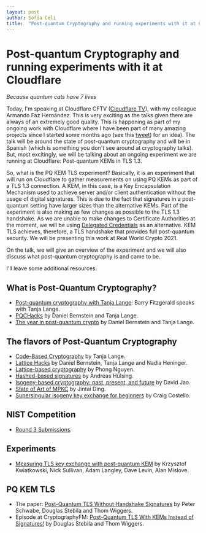 ```yaml
---
layout: post
author: Sofía Celi
title:  "Post-quantum Cryptography and running experiments with it at Cloudflare"
---
```


# Post-quantum Cryptography and running experiments with it at Cloudflare

*Because quantum cats have 7 lives*

Today, I'm speaking at Cloudflare CFTV ([Cloudflare TV](https://cloudflare.tv/event/5G46CmInDoEyAFmk9Ewi3O)),
with my colleague Armando Faz Hernández. This is very exciting as the talks
given there are always of an extremely good quality. This is happening as
part of my ongoing work with Cloudflare where I have been part of many
amazing projects since I started some months ago (see this [tweet](https://twitter.com/claucece/status/1336432849365446658))
for an idea). The talk will be around the state of post-quantum cryptography
and will be in Spanish (which is something you don't see around at cryptography
talks). But, most excitingly, we will be talking about an ongoing experiment we
are running at Cloudflare: Post-quantum KEMs in TLS 1.3.

So, what is the PQ KEM TLS experiment? Basically, it is an experiment that will
run on Cloudflare to gather measurements on using PQ KEMs as part of a TLS 1.3
connection. A KEM, in this case, is a Key Encapsulation Mechanism used to
achieve server and/or client authentication without the usage of digital
signatures. This is due to the fact that signatures in a post-quantum setting
have larger sizes than the alternative KEMs. Part of the experiment is also
making as few changes as possible to the TLS 1.3 handshake. As we are unable to
make changes to Certificate Authorities at the moment, we will be using
[Delegated Credentials](https://tools.ietf.org/html/draft-ietf-tls-subcerts-03)
as an alternative. KEM TLS achieves, therefore, a TLS handshake that provides
full post-quantum security. We will be presenting this work at Real World Crypto
2021.

On the talk, we will give an overview of the experiment and we will also discuss
what post-quantum cryptography is and came to be.

I'll leave some additional resources:

## What is Post-Quantum Cryptography?

* [Post-quantum cryptography with Tanja Lange](https://scienceishere.libsyn.com/science-is-here-7-post-quantum-cryptography-with-tanja-lange): Barry Fitzgerald speaks with Tanja Lange.
* [PQCHacks](https://www.youtube.com/watch?v=-LlkJZJ5DMQ) by Daniel Bernstein and Tanja Lange.
* [The year in post-quantum crypto](https://www.youtube.com/watch?v=ZCmnQR3_qWg) by Daniel Bernstein and Tanja Lange.

## The flavors of Post-Quantum Cryptography

* [Code-Based Cryptography](https://www.youtube.com/watch?v=EqRsel-rXac) by
  Tanja Lange.
* [Lattice Hacks](https://media.ccc.de/v/34c3-9075-latticehacks) by Daniel Bernstein, Tanja Lange and Nadia Heninger.
* [Lattice-based cryptography](https://www.youtube.com/watch?v=MG6g04R_Ims) by Phong Nguyen.
* [Hashed-based signatures](https://www.youtube.com/watch?v=qkqtsnXTMQM) by Andreas Hülsing.
* [Isogeny-based cryptography: past, present, and future](https://www.youtube.com/watch?v=AoE-uQinzqU) by David Jao.
* [State of Art of MPKC](https://www.youtube.com/watch?v=FrM6zAuI7-4) by Jintai Ding.
* [Supersingular isogeny key exchange for beginners](https://eprint.iacr.org/2019/1321) by Craig Costello.

## NIST Competition

* [Round 3 Submissions](https://csrc.nist.gov/Projects/post-quantum-cryptography/round-3-submissions).

## Experiments

* [Measuring TLS key exchange with post-quantum KEM](https://www.cs.umd.edu/~dml/papers/pqc_nist19.pdf) by Krzysztof Kwiatkowski, Nick Sullivan, Adam Langley, Dave Levin, Alan Mislove.

## PQ KEM TLS

* The paper: [Post-Quantum TLS Without Handshake Signatures](https://thomwiggers.nl/publication/kemtls/kemtls.pdf) by Peter Schwabe, Douglas Stebila and Thom Wiggers.
* Episode at CryptographyFM: [Post-Quantum TLS With KEMs Instead of Signatures!](https://www.cryptography.fm/1) by Douglas Stebila and Thom Wiggers.
